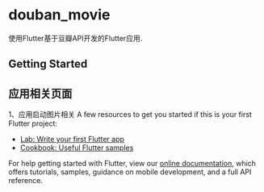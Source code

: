 # douban_movie

使用Flutter基于豆瓣API开发的Flutter应用.

## Getting Started
## 应用相关页面
1、应用启动图片相关
A few resources to get you started if this is your first Flutter project:

- [Lab: Write your first Flutter app](https://flutter.io/docs/get-started/codelab)
- [Cookbook: Useful Flutter samples](https://flutter.io/docs/cookbook)

For help getting started with Flutter, view our 
[online documentation](https://flutter.io/docs), which offers tutorials, 
samples, guidance on mobile development, and a full API reference.
